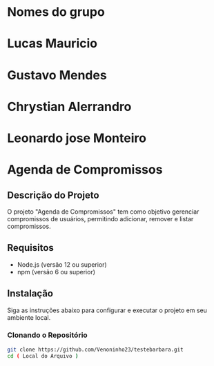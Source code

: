 # Nomes do grupo
# Lucas Mauricio
# Gustavo Mendes
# Chrystian Alerrandro
# Leonardo jose Monteiro

# Agenda de Compromissos

## Descrição do Projeto
O projeto "Agenda de Compromissos" tem como objetivo gerenciar compromissos de usuários, permitindo adicionar, remover e listar compromissos.



## Requisitos
- Node.js (versão 12 ou superior)
- npm (versão 6 ou superior)

## Instalação
Siga as instruções abaixo para configurar e executar o projeto em seu ambiente local.

### Clonando o Repositório
```bash
git clone https://github.com/Venoninho23/testebarbara.git
cd ( Local do Arquivo )

